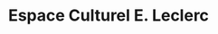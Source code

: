 ---
title: "Espace Culturel E. Leclerc"
url: /conflans-sainte-honorine/espace-culturel-e-leclerc/
shop: livres
---